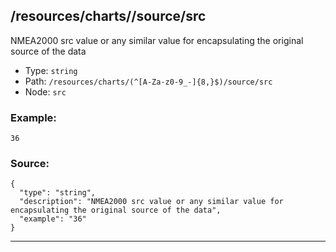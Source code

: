 ## /resources/charts/<RegExp>/source/src

NMEA2000 src value or any similar value for encapsulating the original source of the data

* Type: `string`
* Path: `/resources/charts/(^[A-Za-z0-9_-]{8,}$)/source/src`
* Node: `src`

### Example:
```
36
```

### Source:
```
{
  "type": "string",
  "description": "NMEA2000 src value or any similar value for encapsulating the original source of the data",
  "example": "36"
}
```

---

